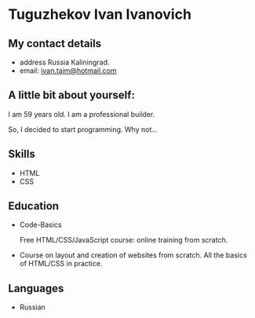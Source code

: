 # Tuguzhekov Ivan Ivanovich
## My contact details

* address Russia Kaliningrad.
* email: ivan.taim@hotmail.com

## A little bit about yourself:

I am 59 years old. I am a professional builder.

So, I decided to start programming. Why not...

## Skills

* HTML
* CSS

## Education

* Code-Basics

    Free HTML/CSS/JavaScript course: online training from scratch.

* Course on layout and creation of websites from scratch. All the basics of HTML/CSS in practice.

## Languages

* Russian